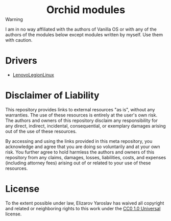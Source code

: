 <div align="center">
  <h1 style="font-size: 32px; border: none; line-height: 0; font-weight: bold">Orchid modules</h1>
</div>

> [!warning]
> I am in no way affiliated with the authors of Vanilla OS or with any of the authors of the modules below except modules written by myself. Use them with caution.

# Drivers

- [LenovoLegionLinux](https://github.com/MeowRosya/legion-modules)

# Disclaimer of Liability

This repository provides links to external resources "as is", without any warranties. The use of these resources is entirely at the user's own risk. The authors and owners of this repository disclaim any responsibility for any direct, indirect, incidental, consequential, or exemplary damages arising out of the use of these resources.

By accessing and using the links provided in this meta repository, you acknowledge and agree that you are doing so voluntarily and at your own risk. You further agree to hold harmless the authors and owners of this repository from any claims, damages, losses, liabilities, costs, and expenses (including attorney fees) arising out of or related to your use of these resources.

# License

To the extent possible under law, Elizarov Yaroslav has waived all copyright and related or neighboring rights to this work under the [CC0 1.0 Universal](LICENSE) license.
